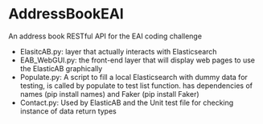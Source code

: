 # AddressBookEAI
An address book RESTful API for the EAI coding challenge

* ElasitcAB.py: layer that actually interacts with Elasticsearch
* EAB_WebGUI.py: the front-end layer that will display web pages to use the ElasticAB graphically
* Populate.py: A script to fill a local Elasticsearch with dummy data for testing, is called by populate to test list function.  has dependencies of names (pip install names) and Faker (pip install Faker)
* Contact.py: Used by ElasticAB and the Unit test file for checking instance of data return types
